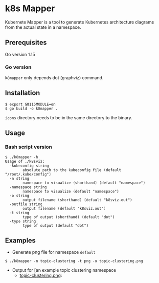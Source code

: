 # k8s Mapper 

Kubernete Mapper is a tool to generate Kubernetes architecture diagrams from the actual state in a namespace.

## Prerequisites
Go version 1.15

### Go version
`k8mapper` only depends dot (graphviz) command.

## Installation

```
$ export GO115MODULE=on
$ go build -o k8mapper .
```

`icons` directory needs to be in the same directory to the binary.

## Usage
### Bash script version
```
$ ./k8mapper -h
Usage of ./k8sviz:
  -kubeconfig string
        absolute path to the kubeconfig file (default "/root/.kube/config")
  -n string
        namespace to visualize (shorthand) (default "namespace")
  -namespace string
        namespace to visualize (default "namespace")
  -o string
        output filename (shorthand) (default "k8sviz.out")
  -outfile string
        output filename (default "k8sviz.out")
  -t string
        type of output (shorthand) (default "dot")
  -type string
        type of output (default "dot")
```

## Examples
- Generate png file for namespace `default`
```
$ ./k8mapper -n topic-clustering -t png -o topic-clustering.png
```
- Output for [an example topic clustering namespace
   - [topic-clustering.png](./topic-clustering.png):
